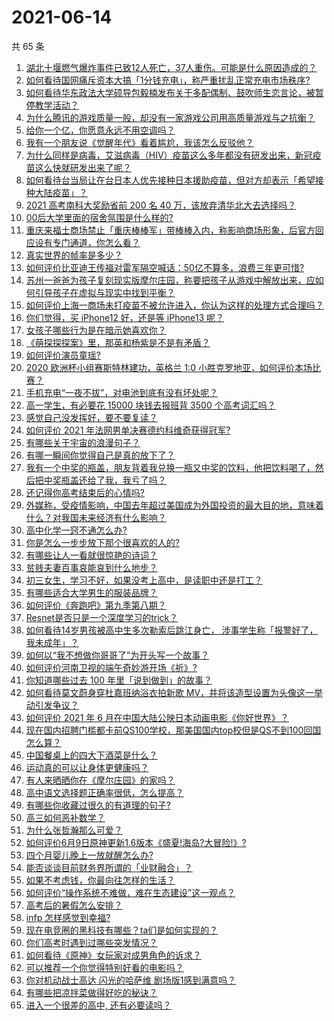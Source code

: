 # 2021-06-14

共 65 条

<!-- BEGIN -->
<!-- 最后更新时间 Mon Jun 14 2021 04:01:33 GMT+0800 (China Standard Time) -->

1. [湖北十堰燃气爆炸事件已致12人死亡，37人重伤。可能是什么原因造成的？](https://www.zhihu.com/question/464751425)
2. [如何看待国网痛斥资本大搞「1分钱充电」，称严重扰乱正常充电市场秩序?](https://www.zhihu.com/question/464766118)
3. [如何看待华东政法大学硕导包毅楠发布关于多配偶制、鼓吹师生恋言论，被暂停教学活动？](https://www.zhihu.com/question/463918672)
4. [为什么腾讯的游戏质量一般，却没有一家游戏公司用高质量游戏与之抗衡？](https://www.zhihu.com/question/437231835)
5. [给你一个亿，你愿意永远不用空调吗？](https://www.zhihu.com/question/461752259)
6. [我有一个朋友说《觉醒年代》看着尴尬，我该怎么反驳他？](https://www.zhihu.com/question/451585351)
7. [为什么同样是病毒，艾滋病毒（HIV）疫苗这么多年都没有研发出来，新冠疫苗这么快就研发出来了呢？](https://www.zhihu.com/question/464293186)
8. [如何看待台当局让在台日本人优先接种日本援助疫苗，但对方却表示「希望接种大陆疫苗」？](https://www.zhihu.com/question/464492676)
9. [2021 高考南科大奖励省前 200 名 40
   万，该放弃清华北大去选择吗？](https://www.zhihu.com/question/464200988)
10. [00后大学里面的宿舍氛围是什么样的?](https://www.zhihu.com/question/464374285)
11. [重庆来福士商场禁止「重庆棒棒军」带棒棒入内，称影响商场形象，后官方回应设有专门通道，你怎么看？](https://www.zhihu.com/question/464277644)
12. [真实世界的帧率是多少？](https://www.zhihu.com/question/463432278)
13. [如何评价比亚迪王传福对雷军隔空喊话：50亿不算多，浪费三年更可惜?](https://www.zhihu.com/question/464298292)
14. [苏州一爸爸为孩子复刻现实版摩尔庄园，称要把孩子从游戏中解放出来，应如何引导孩子在虚拟与现实中找到平衡？](https://www.zhihu.com/question/464491170)
15. [如何评价上海一商场未打疫苗不被允许进入，你认为这样的处理方式合理吗？](https://www.zhihu.com/question/463818396)
16. [你们觉得，买 iPhone12 好，还是等 iPhone13
    呢？](https://www.zhihu.com/question/426253380)
17. [女孩子哪些行为是在暗示她喜欢你？](https://www.zhihu.com/question/457449556)
18. [《萌探探探案》里，那英和杨紫是不是有矛盾？](https://www.zhihu.com/question/464554526)
19. [如何评价演员童瑶?](https://www.zhihu.com/question/374564039)
20. [2020 欧洲杯小组赛斯特林建功，英格兰 1:0
    小胜克罗地亚，如何评价本场比赛？](https://www.zhihu.com/question/464785707)
21. [手机充电“一夜不拔”，对电池到底有没有坏处呢？](https://www.zhihu.com/question/351666337)
22. [高一学生，有必要花 15000 块钱去报班背 3500
    个高考词汇吗？](https://www.zhihu.com/question/460422473)
23. [感觉自己没发挥好，要不要复读？](https://www.zhihu.com/question/464121867)
24. [如何评价 2021 年法网男单决赛德约科维奇获得冠军?](https://www.zhihu.com/question/464882084)
25. [有哪些关于宇宙的浪漫句子？](https://www.zhihu.com/question/441262929)
26. [有哪一瞬间你觉得自己是真的放下了？](https://www.zhihu.com/question/462689698)
27. [我有一个中奖的瓶盖，朋友背着我兑换一瓶又中奖的饮料，他把饮料喝了，然后把中奖瓶盖还给了我，我亏了吗？](https://www.zhihu.com/question/459981000)
28. [还记得你高考结束后的心情吗?](https://www.zhihu.com/question/464556915)
29. [外媒称，受疫情影响，中国去年超过美国成为外国投资的最大目的地，意味着什么？对我国未来经济有什么影响？](https://www.zhihu.com/question/457880259)
30. [高中化学一窍不通怎么办?](https://www.zhihu.com/question/352785195)
31. [你是怎么一步步放下那个很喜欢的人的?](https://www.zhihu.com/question/462214825)
32. [有哪些让人一看就很惊艳的诗词？](https://www.zhihu.com/question/458249179)
33. [贫贱夫妻百事哀能哀到什么地步？](https://www.zhihu.com/question/363473759)
34. [初三女生，学习不好，如果没考上高中，是读职中还是打工？](https://www.zhihu.com/question/458989163)
35. [有哪些适合大学男生的服装品牌？](https://www.zhihu.com/question/282681681)
36. [如何评价《奔跑吧》第九季第八期？](https://www.zhihu.com/question/464526784)
37. [Resnet是否只是一个深度学习的trick？](https://www.zhihu.com/question/459892388)
38. [如何看待14岁男孩被高中生多次勒索后跳江身亡，
    涉事学生称「报警好了，我未成年」？](https://www.zhihu.com/question/464277122)
39. [如何以“我不想做你哥哥了”为开头写一个故事？](https://www.zhihu.com/question/450075897)
40. [如何评价河南卫视的端午奇妙游开场《祈》?](https://www.zhihu.com/question/464708590)
41. [你知道哪些过去 100 年里「说到做到」的故事？](https://www.zhihu.com/question/464242642)
42. [如何看待莫文蔚身穿杜嘉班纳浴衣拍新歌
    MV，并将该造型设置为头像这一举动引发争议？](https://www.zhihu.com/question/464608586)
43. [如何评价 2021 年 6
    月在中国大陆公映日本动画电影《你好世界》？](https://www.zhihu.com/question/462217412)
44. [现在国内招聘门槛都卡前QS100学校，那美国国内top校但是QS不到100回国怎么算？](https://www.zhihu.com/question/463057342)
45. [中国餐桌上的四大下酒菜是什么？](https://www.zhihu.com/question/462205949)
46. [运动真的可以让身体更健康吗？](https://www.zhihu.com/question/453841541)
47. [有人来晒晒你在《摩尔庄园》的家吗？](https://www.zhihu.com/question/463512086)
48. [高中语文选择题正确率很低，怎么提高？](https://www.zhihu.com/question/268757871)
49. [有哪些你收藏过很久的有道理的句子?](https://www.zhihu.com/question/458504321)
50. [高三如何恶补数学？](https://www.zhihu.com/question/27285776)
51. [为什么张哲瀚那么可爱？](https://www.zhihu.com/question/457147181)
52. [如何评价6月9日原神更新1.6版本《盛夏!海岛?大冒险!》?](https://www.zhihu.com/question/464000878)
53. [四个月婴儿晚上一放就醒怎么办?](https://www.zhihu.com/question/434473712)
54. [能否谈谈目前财务界所谓的「业财融合」？](https://www.zhihu.com/question/276174221)
55. [如果不考虑钱，你最向往怎样的生活？](https://www.zhihu.com/question/463878603)
56. [如何评价“操作系统不难做，难在生态建设”这一观点？](https://www.zhihu.com/question/464418369)
57. [高考后的暑假怎么安排？](https://www.zhihu.com/question/398637488)
58. [infp 怎样感觉到幸福?](https://www.zhihu.com/question/462853839)
59. [现在电竞圈的黑科技有哪些？ta们是如何实现的？](https://www.zhihu.com/question/464083941)
60. [你们高考时遇到过哪些突发情况？](https://www.zhihu.com/question/284637836)
61. [如何看待《原神》女玩家对成男角色的诉求？](https://www.zhihu.com/question/464253913)
62. [可以推荐一个你觉得特别好看的电影吗？](https://www.zhihu.com/question/460500917)
63. [你对机动战士高达 闪光的哈萨维 剧场版1感到满意吗？](https://www.zhihu.com/question/464485964)
64. [有哪些把凉拌菜做得好吃的秘诀？](https://www.zhihu.com/question/327948969)
65. [进入一个很差的高中, 还有必要读吗？](https://www.zhihu.com/question/463427251)

<!-- END -->
